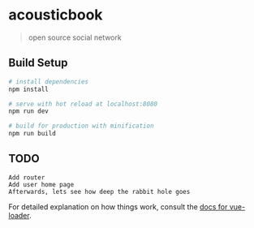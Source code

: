 # acousticbook

> open source social network

## Build Setup

``` bash
# install dependencies
npm install

# serve with hot reload at localhost:8080
npm run dev

# build for production with minification
npm run build
```

## TODO

```
Add router
Add user home page
Afterwards, lets see how deep the rabbit hole goes
```

For detailed explanation on how things work, consult the [docs for vue-loader](http://vuejs.github.io/vue-loader).

